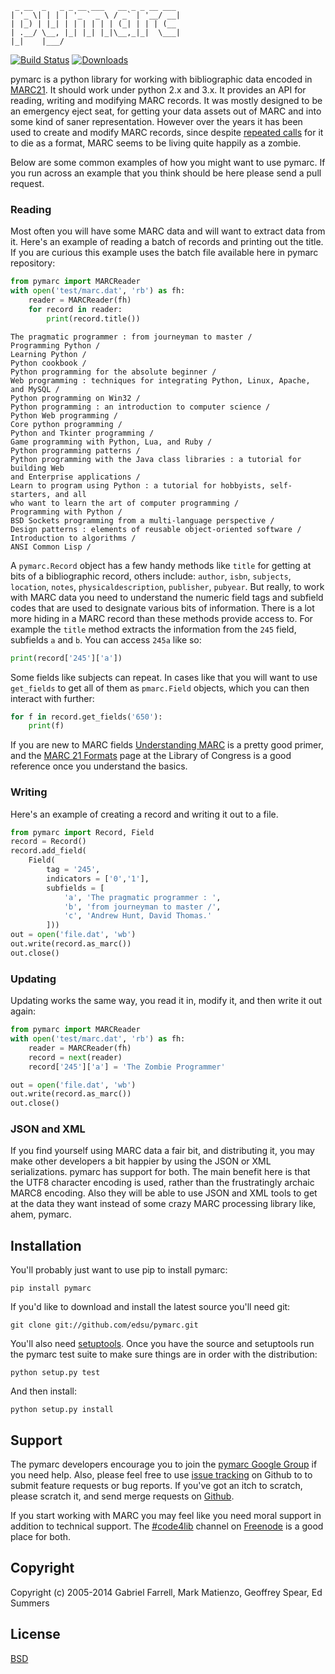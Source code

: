 ```
 _ __  _   _ _ __ ___   __ _ _ __ ___
| '_ \| | | | '_ ` _ \ / _` | '__/ __|
| |_) | |_| | | | | | | (_| | | | (__
| .__/ \__, |_| |_| |_|\__,_|_|  \___|
|_|    |___/
```

[![Build Status](https://travis-ci.org/edsu/pymarc.svg)](http://travis-ci.org/edsu/pymarc)
[![Downloads](https://pypip.in/d/pymarc/badge.png)](http://pypi.org/pymarc) 

pymarc is a python library for working with bibliographic data encoded in 
[MARC21](http://en.wikipedia.org/wiki/MARC_standards). It should work under
python 2.x and 3.x. It provides an API for reading, writing and modifying 
MARC records. It was mostly designed to be an emergency eject seat, for 
getting your data assets out of MARC and into some kind of saner 
representation. However over the years it has been used to create and 
modify MARC records, since despite 
[repeated calls](http://marc-must-die.info/index.php/Main_Page) for it to die 
as a format, MARC seems to be living quite happily as a zombie. 

Below are some common examples of how you might want to use pymarc. If 
you run across an example that you think should be here please send a 
pull request.

### Reading

Most often you will have some MARC data and will want to extract data
from it. Here's an example of reading a batch of records and printing out 
the title. If you are curious this example uses the batch file 
available here in pymarc repository:

```python  
from pymarc import MARCReader
with open('test/marc.dat', 'rb') as fh:
    reader = MARCReader(fh)
    for record in reader: 
        print(record.title())
```
```
The pragmatic programmer : from journeyman to master /
Programming Python /
Learning Python /
Python cookbook /
Python programming for the absolute beginner /
Web programming : techniques for integrating Python, Linux, Apache, and MySQL /
Python programming on Win32 /
Python programming : an introduction to computer science /
Python Web programming /
Core python programming /
Python and Tkinter programming /
Game programming with Python, Lua, and Ruby /
Python programming patterns /
Python programming with the Java class libraries : a tutorial for building Web
and Enterprise applications /
Learn to program using Python : a tutorial for hobbyists, self-starters, and all
who want to learn the art of computer programming /
Programming with Python /
BSD Sockets programming from a multi-language perspective /
Design patterns : elements of reusable object-oriented software /
Introduction to algorithms /
ANSI Common Lisp /
```

A `pymarc.Record` object has a few handy methods like `title` for getting at 
bits of a bibliographic record, others include: `author`, `isbn`, `subjects`, 
`location`, `notes`, `physicaldescription`, `publisher`, `pubyear`. But 
really, to work with MARC data you need to understand the numeric field tags 
and subfield codes that are used to designate various bits of information. There
is a lot more hiding in a MARC record than these methods provide access to.
For example the `title` method extracts the information from the `245` field, 
subfields `a` and `b`. You can access `245a` like so:

```python
print(record['245']['a'])
```

Some fields like subjects can repeat. In cases like that you will want to use
`get_fields` to get all of them as `pmarc.Field` objects, which you can then 
interact with further:

```python
for f in record.get_fields('650'):
    print(f)
```

If you are new to MARC fields [Understanding
MARC](http://www.loc.gov/marc/umb/) is a pretty good primer, and the [MARC 21
Formats](http://www.loc.gov/marc/marcdocz.html) page at the Library of Congress is a good reference once you understand the basics.

### Writing

Here's an example of creating a record and writing it out to a file.

```python
from pymarc import Record, Field
record = Record()
record.add_field(
    Field(
        tag = '245', 
        indicators = ['0','1'],
        subfields = [
            'a', 'The pragmatic programmer : ',
            'b', 'from journeyman to master /', 
            'c', 'Andrew Hunt, David Thomas.'
        ]))
out = open('file.dat', 'wb')
out.write(record.as_marc())
out.close()
```

### Updating

Updating works the same way, you read it in, modify it, and then write it out
again:

```python
from pymarc import MARCReader
with open('test/marc.dat', 'rb') as fh:
    reader = MARCReader(fh)
    record = next(reader)
    record['245']['a'] = 'The Zombie Programmer'

out = open('file.dat', 'wb')
out.write(record.as_marc())
out.close()
```


### JSON and XML

If you find yourself using MARC data a fair bit, and distributing it, you may 
make other developers a bit happier by using the JSON or XML serializations. 
pymarc has support for both. The main benefit here is that the UTF8 character
encoding is used, rather than the frustratingly archaic MARC8 encoding. Also
they will be able to use JSON and XML tools to get at the data they want instead
of some crazy MARC processing library like, ahem, pymarc.

Installation
------------

You'll probably just want to use pip to install pymarc:

    pip install pymarc

If you'd like to download and install the latest source you'll need git:

    git clone git://github.com/edsu/pymarc.git

You'll also need [setuptools](https://pypi.python.org/pypi/setuptools#installation-instructions). Once you have the source and setuptools run the pymarc test 
suite to make sure things are in order with the distribution:

    python setup.py test

And then install:

    python setup.py install

Support
-------

The pymarc developers encourage you to join the [pymarc Google Group](http://groups.google.com/group/pymarc) if you need help.  Also, please feel free to use [issue tracking](https://github.com/edsu/pymarc/issues) on Github to to submit feature requests or bug reports. If you've got an itch to scratch, please scratch it, and send merge requests on [Github](http://github.com/edsu/pymarc).

If you start working with MARC you may feel like you need moral support
in addition to technical support. The [#code4lib](irc://freenode.net/code4lib)
channel on [Freenode](http://freenode.net) is a good place for both.

Copyright
---------

Copyright (c) 2005-2014 Gabriel Farrell, Mark Matienzo, Geoffrey Spear, Ed Summers

License
-------

[BSD](http://www.opensource.org/licenses/bsd-license.php)
